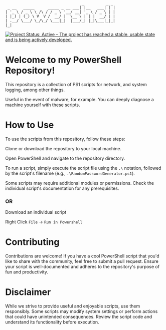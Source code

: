                                       _          _ _
     _ __   _____      _____ _ __ ___| |__   ___| | |
    | '_ \ / _ \ \ /\ / / _ \ '__/ __| '_ \ / _ \ | |
    | |_) | (_) \ V  V /  __/ |  \__ \ | | |  __/ | |
    | .__/ \___/ \_/\_/ \___|_|  |___/_| |_|\___|_|_|
    |_|

[![Project Status: Active – The project has reached a stable, usable state and is being actively developed.](https://www.repostatus.org/badges/latest/active.svg)](https://www.repostatus.org/#active)

# Welcome to my PowerShell Repository! 
This repository is a collection of PS1 scripts for network, and system logging, among other things. 

Useful in the event of malware, for example. You can deeply diagnose a machine yourself with these scripts.

# How to Use
To use the scripts from this repository, follow these steps:

Clone or download the repository to your local machine.

Open PowerShell and navigate to the repository directory.

To run a script, simply execute the script file using the `.\` notation, followed by the script's filename (e.g., `.\RandomPasswordGenerator.ps1`).

Some scripts may require additional modules or permissions. Check the individual script's documentation for any prerequisites.

### OR

Download an individual script

Right Click `File` -> `Run in Powershell`

# Contributing
Contributions are welcome! If you have a cool PowerShell script that you'd like to share with the community, feel free to submit a pull request. Ensure your script is well-documented and adheres to the repository's purpose of fun and productivity.

# Disclaimer
While we strive to provide useful and enjoyable scripts, use them responsibly. Some scripts may modify system settings or perform actions that could have unintended consequences. Review the script code and understand its functionality before execution.
